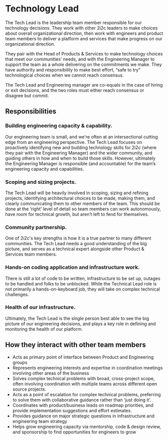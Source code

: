 
```{role} Technology Lead
```

# Technology Lead

The Tech Lead is the leadership team member responsible for our technology decisions. They work with other 2i2c leaders to make choices about overall organizational direction, then work with engineers and product team members to deliver a platform and services that make progress on our organizational direction. 

They pair with the Head of Products & Services to make technology choices that meet our communities’ needs, and with the Engineering Manager to support the team as a whole delivering on the commitments we make. They have authority and responsibility to make best effort, “safe to try” technological choices when we cannot reach consensus.

The Tech Lead and Engineering manager are co-equals in the case of hiring or exit decisions, and the two roles must either reach consensus or disagree but commit. 


## Responsibilities
### Building engineering capacity & capability. 
Our engineering team is small, and we're often at an intersectional cutting edge from an engineering perspective. The Tech Lead focuses on proactively identifying new and building technology skills for 2i2c (where they pair with the Engineering Manager) and the wider community, and guiding others in how and when to build those skills. However, ultimately the Engineering Manager is responsible (and accountable) for the team’s engineering capacity and capabilities.

### Scoping and sizing projects. 
The Tech Lead will be heavily involved in scoping, sizing and refining projects, identifying architectural choices to be made, making them, and clearly communicating them to other members of the team. This should be done at the ‘right’ level of detail so team members can work autonomously, have room for technical growth, but aren’t left to fend for themselves. 

### Community partnership. 
One of 2i2c's key strengths is how it is a true partner to many different communities. The Tech Lead needs a good understanding of the big picture, and serves as a technical expert alongside other Product & Services team members.

### Hands-on coding application and infrastructure work. 
There is still a lot of code to be written, infrastructure to be set up, outages to be handled and folks to be unblocked. While the Technical Lead role is not primarily a hands-on-keyboard job, they will take on complex technical challenges.

### Health of our infrastructure. 
Ultimately, the Tech Lead is the single person best able to see the big picture of our engineering decisions, and plays a key role in defining and monitoring the health of our platform.

## How they interact with other team members
- Acts as primary point of interface between Product and Engineering groups
- Represents engineering interests and expertise in coordination meetings involving other areas of the business
- Solves complex technical problems with broad, cross-project scope, often involving coordination with multiple teams across different open source projects.
- Acts as a point of escalation for complex technical problems, preferring to solve them with collaborative guidance rather than ‘just doing it’.
- Coordinates with product/business leads on roadmap priorities, and provide implementation suggestions and effort estimates.
- Provides guidance on major strategic questions in infrastructure and engineering team strategy
- Helps grow engineering capacity via mentorship, code & design review, and sponsorship to find opportunities for engineers to grow

